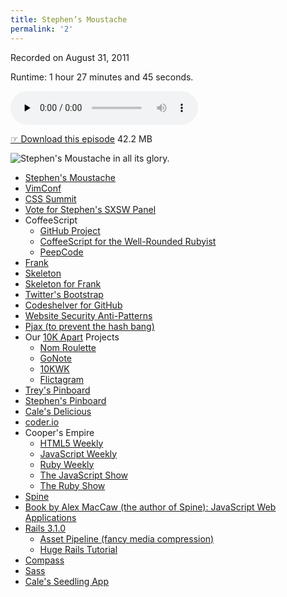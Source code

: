 ```yaml
---
title: Stephen’s Moustache
permalink: '2'
---
```


Recorded on August 31, 2011

Runtime: 1 hour 27 minutes  and 45 seconds.

<audio src="http://jawgrind.s3.amazonaws.com/Jawgrind-Episode-2.mp3" controls preload="none"></audio>

[☞ Download this episode](http://jawgrind.s3.amazonaws.com/Jawgrind-Episode-2.mp3) 42.2 MB

![Stephen's Moustache in all its glory.](http://jawgrind.s3.amazonaws.com/Jawgrind-Episode-2.png)

- [Stephen's Moustache](http://images.instagram.com/media/2011/08/31/dd4b8efb44d747db9d3391abe5374fab_7.jpg)
- [VimConf](http://www.vimconf.org/)
- [CSS Summit](http://environmentsforhumans.com/2011/css-summit/)
- [Vote for Stephen's SXSW Panel](http://panelpicker.sxsw.com/ideas/view/13178)
- CoffeeScript
    - [GitHub Project](http://jashkenas.github.com/coffee-script/)
    - [CoffeeScript for the Well-Rounded Rubyist](http://ontwik.com/javascript/jeremy-ashkenas-coffeescript-for-the-well-rounded-rubyist/)
    - [PeepCode](http://peepcode.com/products/coffeescript)
- [Frank](https://github.com/blahed/frank)
- [Skeleton](http://www.getskeleton.com/ "Skeleton: Beautiful Boilerplate for Responsive, Mobile-Friendly Development")
- [Skeleton for Frank](https://github.com/wyattdanger/Skeleton-for-Frank)
- [Twitter's Bootstrap](http://twitter.github.com/bootstrap/)
- [Codeshelver for GitHub](http://codeshelver.com/)
- [Website Security Anti-Patterns](http://trey.cc/post/674124584/website-security-anti-patterns)
- [Pjax (to prevent the hash bang)](http://pjax.heroku.com/)
- Our [10K Apart](10k.aneventapart.com/) Projects
    - [Nom Roulette](http://nomroulette.com/)
    - [GoNote](http://wyattdanger.com/gonote/)
    - [10KWK](http://midnightcheese.com/wx/)
    - [Flictagram](http://flictagram.com/)
- [Trey's Pinboard](http://pinboard.in/u:trey)
- [Stephen's Pinboard](http://pinboard.in/u:wyattdanger)
- [Cale's Delicious](http://www.delicious.com/calem)
- [coder.io](http://coder.io/)
- Cooper's Empire
    - [HTML5 Weekly](http://html5weekly.com/)
    - [JavaScript Weekly](http://javascriptweekly.com/)
    - [Ruby Weekly](http://rubyweekly.com/)
    - [The JavaScript Show](http://javascriptshow.com/)
    - [The Ruby Show](http://rubyshow.com/)
- [Spine](http://maccman.github.com/spine/)
- [Book by Alex MacCaw (the author of Spine): JavaScript Web Applications](http://oreilly.com/catalog/0636920018421)
- [Rails 3.1.0](http://weblog.rubyonrails.org/2011/8/31/rails-3-1-0-has-been-released)
    - [Asset Pipeline (fancy media compression)](http://guides.rubyonrails.org/asset_pipeline.html)
    - [Huge Rails Tutorial](http://ruby.railstutorial.org/)
- [Compass](http://compass-style.org/)
- [Sass](http://sass-lang.com/ "Sass - Syntactically Awesome Stylesheets")
- [Cale's Seedling App](http://preview.seedlinglog.com/)
